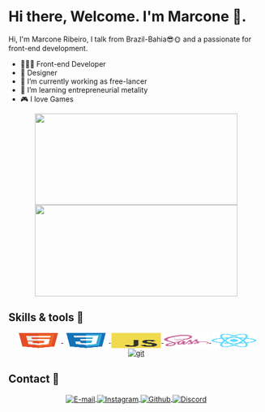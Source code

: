 # Hi there, Welcome. I'm Marcone 👋. 
Hi, I'm Marcone Ribeiro, I talk from Brazil-Bahia😎🌞 and a passionate for front-end development. 

- 👨🏾‍💻 Front-end Developer
- 🎨 Designer
- 🔭 I’m currently working as free-lancer
- 🌱 I’m learning entrepreneurial metality
- 🎮 I love Games 

<p align="center">
  <a align="center" href="https://github.com/M4RC0N3">
    <img align="center" height="180" width="400" src= "https://github-readme-stats.vercel.app/api?username=M4RC0N3&count_private=true/api?username=M4RC0N3&show_icons=true&bg_color=45,0acf73,00ffd0&title_color=7558FF&icon_color=FFFB69"></img>
  </a>
  <a align="center" href="https://github.com/M4RC0N3">
    <img align="center" height="180" width="400" src= "https://github-readme-stats.vercel.app/api/top-langs/?username=M4RC0N3&layout=compact&bg_color=45,0acf73,00ffd0&title_color=7B19FF&icon_color=FFFB69)](https://github.com/anuraghazra/github-readme-stats)"></img>
  </a>
</p>

## Skills & tools 🚀
<p align="center">
  <a align="center" href="https://github.com/M4RC0N3">
    <img align="center" style="max-width:100%;" src= "https://raw.githubusercontent.com/devicons/devicon/master/icons/html5/html5-original.svg" width="90" height="30" alt ="HTML 5"></img>
    <img align="center" style="max-width:100%;" src= "https://raw.githubusercontent.com/devicons/devicon/master/icons/css3/css3-original.svg" width="90" height="30" alt ="CSS 3"></img>
    <img align="center" style="max-width:100%;" src= "https://raw.githubusercontent.com/devicons/devicon/master/icons/javascript/javascript-original.svg" width="100" height="30"  alt ="Java Script">        </img>
    <img align="center" style="max-width:100%;" src= "https://raw.githubusercontent.com/devicons/devicon/master/icons/sass/sass-original.svg" width="90" height="30" alt ="SASS"></img>
    <img align="center" style="max-width:100%;" src= "https://raw.githubusercontent.com/devicons/devicon/master/icons/react/react-original.svg" width="90" height="30" alt ="React"></img>
  <img align="center" style="max-width:100%;" src="https://cdn.jsdelivr.net/gh/devicons/devicon/icons/git/git-plain-wordmark.svg" width="90" height="50" alt="git"/>
  </a>
</p>

## Contact 📱 
<p align = "center">
  <a href="mailto:marconeribeiro22@gmail.com">
    <img align="center" style="max-width:100%" src="https://img.shields.io/badge/Gmail-D14836?style=for-the-badge&logo=gmail&logoColor=white" alt="E-mail"></img>
  </a>
  <a href="https://www.instagram.com/marcone_s.ribeiro/">
    <img align="center" style="max-width:100%" src="https://img.shields.io/badge/Instagram-E4405F?style=for-the-badge&logo=instagram&logoColor=white" alt="Instagram"></img>
  </a>
  
  <a href="https://github.com/M4RC0N3">
    <img align="center" style="max-width:100%" src="https://img.shields.io/badge/GitHub-100000?style=for-the-badge&logo=github&logoColor=white" alt="Github"></img>
  </a>
  
  <a href="https://discord.gg/MggxvnD98u">
    <img align="center" style="max-width:100%" src="https://img.shields.io/badge/Discord-7289DA?style=for-the-badge&logo=discord&logoColor=white" alt="Discord"></img>
  </a>
  

